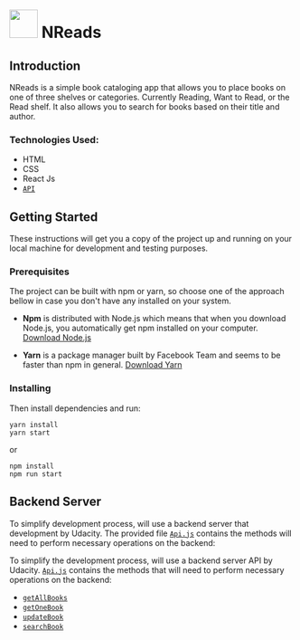 # <img src="public/favicon.ico" width="50px"> NReads

## Introduction

NReads is a simple book cataloging app that allows you to place books on one of three shelves or categories. Currently Reading, Want to Read, or the Read shelf. It also allows you to search for books based on their title and author.

### Technologies Used:

- HTML
- CSS
- React Js
- [`API`](src/Api.js)

## Getting Started

These instructions will get you a copy of the project up and running on your local machine for development and testing purposes.

### Prerequisites

The project can be built with npm or yarn, so choose one of the approach bellow in case you don't have any installed on your system.

- **Npm** is distributed with Node.js which means that when you download Node.js, you automatically get npm installed on your computer. [Download Node.js](https://nodejs.org/en/download/)

- **Yarn** is a package manager built by Facebook Team and seems to be faster than npm in general. [Download Yarn](https://yarnpkg.com/en/docs/install)

### Installing

Then install dependencies and run:

```
yarn install
yarn start
```

or

```
npm install
npm run start
```

## Backend Server

To simplify development process, will use a backend server that development by Udacity. The provided file [`Api.js`](src/Api.js) contains the methods will need to perform necessary operations on the backend:

To simplify the development process, will use a backend server API by Udacity. [`Api.js`](src/Api.js) contains the methods that will need to perform necessary operations on the backend:

- [`getAllBooks`](#getAllBooks)
- [`getOneBook`](#getOneBook)
- [`updateBook`](#updateBook)
- [`searchBook`](#searchBook)

